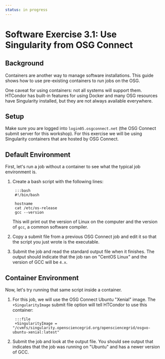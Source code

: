 ```yaml
---
status: in progress
---
```


<style type="text/css"> pre em { font-style: normal; background-color: yellow; } pre strong { font-style: normal; font-weight: bold; color: \#008; } </style>

Software Exercise 3.1: Use Singularity from OSG Connect
============================================================

Background
----------

Containers are another way to manage software installations. This guide shows how to use pre-existing containers to run jobs on the OSG.

One caveat for using containers: not all systems will support them. HTCondor has built-in features for using Docker and many OSG resources have Singularity installed, but they are not always available everywhere. 

Setup
-----

Make sure you are logged into `login05.osgconnect.net` (the OSG Connect submit server for this workshop).  For this exercise we will be using Singularity containers that are hosted by OSG Connect. 


Default Environment
-------------------

First, let's run a job without a container to see what the typical job environment is. 

1. Create a bash script with the following lines: 

		:::bash
		#!/bin/bash
	
		hostname
		cat /etc/os-release 
		gcc --version
	
	This will print out the version of Linux on the computer and the version 
	of `gcc`, a common software compiler. 

1. Copy a submit file from a previous OSG Connect job and edit it so that the 
script you just wrote is the executable. 

1. Submit the job and read the standard output file when it finishes. The output 
should indicate that the job ran on "CentOS Linux" and the version of GCC will be `4.x`.

Container Environment
---------------------

Now, let's try running that same script inside a container. 

1. For this job, we will use the OSG Connect Ubuntu "Xenial" image. The `+SingularityImage` submit file option will tell HTCondor to use this container: 

		:::file
		+SingularityImage = "/cvmfs/singularity.opensciencegrid.org/opensciencegrid/osgvo-ubuntu-xenial:latest"

1. Submit the job and look at the output file. You should see output that indicates 
that the job was running on "Ubuntu" and has a newer version of GCC. 


